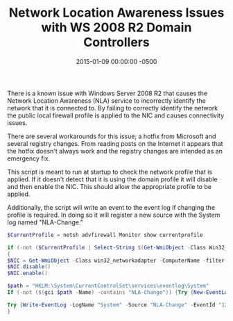 ﻿---
title:  Network Location Awareness Issues with WS 2008 R2 Domain Controllers
date:   2015-01-09 00:00:00 -0500
categories: IT
---

There is a known issue with Windows Server 2008 R2 that causes the Network Location Awareness (NLA) service to incorrectly identify the network that it is connected to. By failing to correctly identify the network the public local firewall profile is applied to the NIC and causes connectivity issues.

There are several workarounds for this issue; a hotfix from Microsoft and several registry changes. From reading posts on the Internet it appears that the hotfix doesn't always work and the registry changes are intended as an emergency fix.

This script is meant to run at startup to check the network profile that is applied. If it doesn't detect that it is using the domain profile it will disable and then enable the NIC. This should allow the appropriate profile to be applied.

Additionally, the script will write an event to the event log if changing the profile is required. In doing so it will register a new source with the System log named "NLA-Change."

```powershell
$CurrentProfile = netsh advfirewall Monitor show currentprofile

if (-not ($CurrentProfile | Select-String $(Get-WmiObject -Class Win32_ComputerSystem).domain))
{
$NIC = Get-WmiObject -Class win32_networkadapter -ComputerName -filter "AdapterType = 'Ethernet 802.3'"
$NIC.disable()
$NIC.enable()

$path = "HKLM:\System\CurrentControlSet\services\eventlog\System"
If (-not ($(gci $path -Name) -contains "NLA-Change")) {Try {New-EventLog -LogName "System" -Source "NLA-Change"} Catch {Break}}

Try {Write-EventLog -LogName "System" -Source "NLA-Change" -EventId "1234" -EntryType "Warning" -Message "NLA Location was updated"} Catch {Break}
}
```
